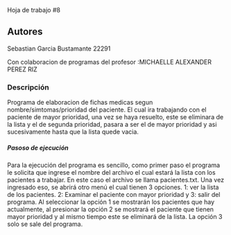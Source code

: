 Hoja de trabajo #8

## Autores

Sebastian Garcia Bustamante 22291

Con colaboracion de programas del profesor :MICHAELLE ALEXANDER PEREZ RIZ

### Descripción

Programa de elaboracion de fichas medicas segun nombre/simtomas/prioridad del paciente. El cual ira trabajando con el paciente de mayor prioridad, una vez se haya resuelto, este se eliminara de la lista y el de segunda prioridad, pasara a ser el de mayor prioridad y asi sucesivamente hasta que la lista quede vacia.

##### Pasoso de ejecución

Para la ejecución del programa es sencillo, como primer paso el programa le solicita que ingrese el nombre del archivo el cual estará la lista con los pacientes a trabajar. En este caso el archivo se llama pacientes.txt. Una vez ingresado eso, se abrirá otro menú el cual tienen 3 opciones. 1: ver la lista de los pacientes. 2: Examinar el paciente con mayor prioridad y 3: salir del programa. Al seleccionar la opción 1 se mostrarán los pacientes que hay actualmente, al presionar la opción 2 se mostrará el paciente que tienen mayor prioridad y al mismo tiempo este se eliminará de la lista. La opción 3 solo se sale del programa.
